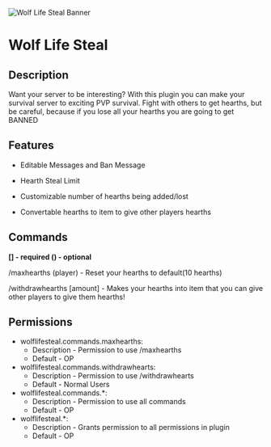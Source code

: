 
  
![Wolf Life Steal Banner](https://lh3.googleusercontent.com/6qjnuJAyCh-L58SU0oXrKv57pfVcxN8-UXWa0yRjqZF1GiboJDRaz-NoKvDiaJJ3No-av0YYkEN5FOKQbh-QTgViXOxmssJAWECXAB9UAjVh4-kiI9hJDtG2JMS-gW6_DjS3yAYdTSOVp1VjP1VZFJwKGJCNog3eQgd_KNq_ghzPxYxLisLaIcOMbnk_OqXuaWj8c0-i5mEQ9OGCBxmaFiQ6Zv6W9gV2WsemcWEfPmGWXkVto8_I1noScpQ_UYFMuYhj7Lxv53XE8eW4Kw7toCOCaBJLsZpA8lGBU7_Dz_tL9H3doRKd9bWXZKyLzCXoU9mk3CWSzEp2MV5_DCsh_OYr5cXXfiPJqbPbgKHD7rn-JmJ0IFmlU2B00Tlkcq9rrr--nNV83kg725An610GqnbqA93Ay3CHwvZj2Wgu0LFrsdggAGnMwOGt9DRocffopO8H9o2JsypMLCUZMO8FpuRCDcT7Fziu00rmwPHBjNAt-3WQ-vCaFMXD5hVaE4wxnKDAXtb7A0hI64Dk4APb7qij0agLSwAo1X6rDO3pEVdOu1ndYA6TRxoDbXjxsQcdXDI_mtZCYAfyUskLBxAjOwJBJW3K1a6KvrpDFBWrkzn2XYLW47Ogj3_Hu-fF_H9bGiO1XajmmqLRzzCrIfTPl8Nf03jeira41DmEn5-7brKhFqdOfE7U_vOGCIyv_v0RL4hgK04ecZUBJngxGNsNk1fGbNIqsvZa6KnXCyKSR1N4WILz5lIEc5oGF2KIleokLdm26FSg27wv4ryqYeuANd0JP_LWlx_SFL0i6FuTZ41isyk_EMt2A6-2Ev5AqeXidjy7=w1879-h490-no?authuser=0)

# Wolf Life Steal

## Description

Want your server to be interesting? With this plugin you can make your survival server to exciting PVP survival. Fight with others to get hearths, but be careful, because if you lose all your hearths you are going to get BANNED

  

## Features

  

- Editable Messages and Ban Message

- Hearth Steal Limit

- Customizable number of hearths being added/lost
- Convertable hearths to item to give other players hearths

## Commands

**[] - required
() - optional**

/maxhearths (player) - Reset your hearths to default(10 hearths)

/withdrawhearths [amount] - Makes your hearths into item that you can give other players to give them hearths!

## Permissions

- wolflifesteal.commands.maxhearths:
  - Description - Permission to use /maxhearths
  - Default - OP
- wolflifesteal.commands.withdrawhearts:
  - Description - Permission to use /withdrawhearts
  - Default - Normal Users
- wolflifesteal.commands.*:
  - Description - Permission to use all commands
  - Default - OP
- wolflifesteal.*:
  - Description - Grants permission to all permissions in plugin
  - Default - OP
